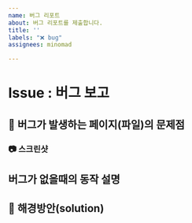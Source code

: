 ```yaml
---
name: 버그 리포트
about: 버그 리포트를 제출합니다.
title: ''
labels: "❌ bug"
assignees: minomad

---
```


# Issue : 버그 보고

## 🐞 버그가 발생하는 페이지(파일)의 문제점
<!--가능하다면 에러메시지와 몇번째 파일에서 에러가 발생했는지 기술해주세요 (에러코드 복붙해도됨)-->

### 📷 스크린샷
<!-- 가능하다면 스크린샷도 추가해주세요 github issue는 drag and drop을 지원합니다-->

## 버그가 없을때의 동작 설명 
<!--본인이 구현한 기능이 아니라면 생략 가능합니다-->

## 🐯 해경방안(solution)
<!--이 또한 잘 모르겠다면 생략 가능하며 버그를 제보해준다고 생각해 주세요-->
